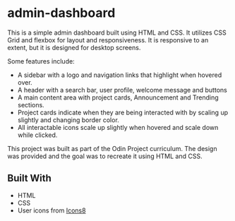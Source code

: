 # admin-dashboard

This is a simple admin dashboard built using HTML and CSS. It utilizes CSS Grid and flexbox for layout and
responsiveness. It is responsive to an extent, but it is designed for desktop screens.

Some features include:

- A sidebar with a logo and navigation links that highlight when hovered over.
- A header with a search bar, user profile, welcome message and buttons
- A main content area with project cards, Announcement and Trending sections.
- Project cards indicate when they are being interacted with by scaling up slightly and changing border color.
- All interactable icons scale up slightly when hovered and scale down while clicked.

This project was built as part of the Odin Project curriculum. The design was provided and the goal was to recreate it
using HTML and CSS.

## Built With

- HTML
- CSS
- User icons from [Icons8](https://icons8.com/)
